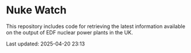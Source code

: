 # Nuke Watch

This repository includes code for retrieving the latest information available on the output of EDF nuclear power plants in the UK.

Last updated: 2025-04-20 23:13